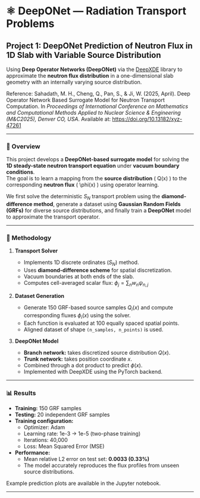 # ⚛️ DeepONet — Radiation Transport Problems

## Project 1: DeepONet Prediction of Neutron Flux in 1D Slab with Variable Source Distribution

Using **Deep Operator Networks (DeepONet)** via the [DeepXDE](https://github.com/lululxvi/deepxde) library to approximate the **neutron flux distribution** in a one-dimensional slab geometry with an internally varying source distribution.

Reference:
Sahadath, M. H., Cheng, Q., Pan, S., & Ji, W. (2025, April). Deep Operator Network Based Surrogate Model for Neutron Transport Computation. In *Proceedings of International Conference on Mathematics and Computational Methods Applied to Nuclear Science & Engineering (M&C2025), Denver CO, USA*. Available at: https://doi.org/10.13182/xyz-47261

---

### 🧩 Overview

This project develops a **DeepONet-based surrogate model** for solving the **1D steady-state neutron transport equation** under **vacuum boundary conditions**.  
The goal is to learn a mapping from the **source distribution** \( Q(x) \) to the corresponding **neutron flux** \( \phi(x) \) using operator learning.

We first solve the deterministic $S_N$ transport problem using the **diamond-difference method**, generate a dataset using **Gaussian Random Fields (GRFs)** for diverse source distributions, and finally train a **DeepONet** model to approximate the transport operator.

---

### 🧠 Methodology

1. **Transport Solver**
   - Implements 1D discrete ordinates ($S_N$) method.
   - Uses **diamond-difference scheme** for spatial discretization.
   - Vacuum boundaries at both ends of the slab.
   - Computes cell-averaged scalar flux:
     $\phi_j = \sum_n w_n \psi_{n,j}$

2. **Dataset Generation**
   - Generate 150 GRF-based source samples $Q_i(x)$ and compute corresponding fluxes $\phi_i(x)$ using the solver.
   - Each function is evaluated at 100 equally spaced spatial points.
   - Aligned dataset of shape `(n_samples, n_points)` is used.

3. **DeepONet Model**
   - **Branch network:** takes discretized source distribution $Q(x)$.
   - **Trunk network:** takes position coordinate $x$.
   - Combined through a dot product to predict $\phi(x)$.
   - Implemented with DeepXDE using the PyTorch backend.

---

### 📊 Results

- **Training:** 150 GRF samples  
- **Testing:** 20 independent GRF samples  
- **Training configuration:**
  - Optimizer: Adam  
  - Learning rate: 1e-3 → 1e-5 (two-phase training)  
  - Iterations: 40,000  
  - Loss: Mean Squared Error (MSE)  
- **Performance:**
  - Mean relative L2 error on test set: **0.0033 (0.33%)**
  - The model accurately reproduces the flux profiles from unseen source distributions.

Example prediction plots are available in the Jupyter notebook.

---

